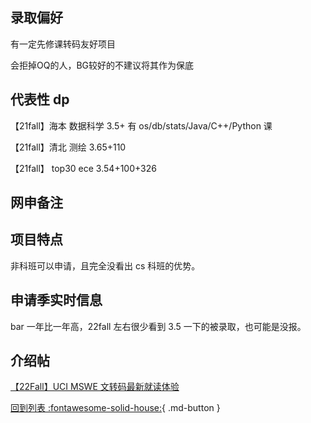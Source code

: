 ## 录取偏好

有一定先修课转码友好项目

会拒掉OQ的人，BG较好的不建议将其作为保底
## 代表性 dp

【21fall】海本 数据科学 3.5+ 有 os/db/stats/Java/C++/Python 课

【21fall】清北 测绘 3.65+110

【21fall】 top30 ece 3.54+100+326

## 网申备注

## 项目特点

非科班可以申请，且完全没看出 cs 科班的优势。

## 申请季实时信息

bar 一年比一年高，22fall 左右很少看到 3.5 一下的被录取，也可能是没报。

## 介绍帖
[【22Fall】UCI MSWE 文转码最新就读体验](https://www.1point3acres.com/bbs/thread-974811-1-1.html)

[回到列表 :fontawesome-solid-house:](grade.md){ .md-button }
